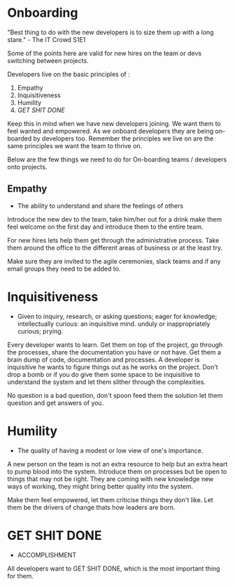 # Onboarding

"Best thing to do with the new developers is to size them up with a long stare." - The IT Crowd S1E1

Some of the points here are valid for new hires on the team or devs switching between projects.

Developers live on the basic principles of :
1. Empathy
2. Inquisitiveness
3. Humility
4. *GET SHIT DONE*

Keep this in mind when we have new developers joining. We want them to feel wanted and empowered. As we onboard developers they are being on-boarded by developers too. Remember the principles we live on are the same principles we want the team to thrive on.

Below are the few things we need to do for On-boarding teams / developers onto projects.

## Empathy
- The ability to understand and share the feelings of others

Introduce the new dev to the team, take him/her out for a drink make them feel welcome on the first day and  introduce them to the entire team.

For new hires lets help them get through the administrative process. Take them around the office to the different areas of business or at the least try.

Make sure they are invited to the agile ceremonies, slack teams and if any email groups they need to be added to.

# Inquisitiveness
- Given to inquiry, research, or asking questions; eager for knowledge; intellectually curious: an inquisitive mind. unduly or inappropriately curious; prying.

Every developer wants to learn. Get them on top of the project, go through the processes, share the documentation you have or not have. Get them a brain dump of code, documentation and processes. A developer is inquisitive he wants to figure things out as he works on the project. Don't drop a bomb or if you do give them some space to be inquisitive to understand the system and let them slither through the complexities.

No question is a bad question, don't spoon feed them the solution let them question and get answers of you.

# Humility
- The quality of having a modest or low view of one's importance.

A new person on the team is not an extra resource to help but an extra heart to pump blood into the system. Introduce them on processes but be open to things that may not be right. They are coming with new knowledge new ways of working, they might bring better quality into the system.

Make them feel empowered, let them criticise things they don't like. Let them be the drivers of change thats how leaders are born.

# GET SHIT DONE
- ACCOMPLISHMENT

All developers want to GET SHIT DONE, which is the most important thing for them.
